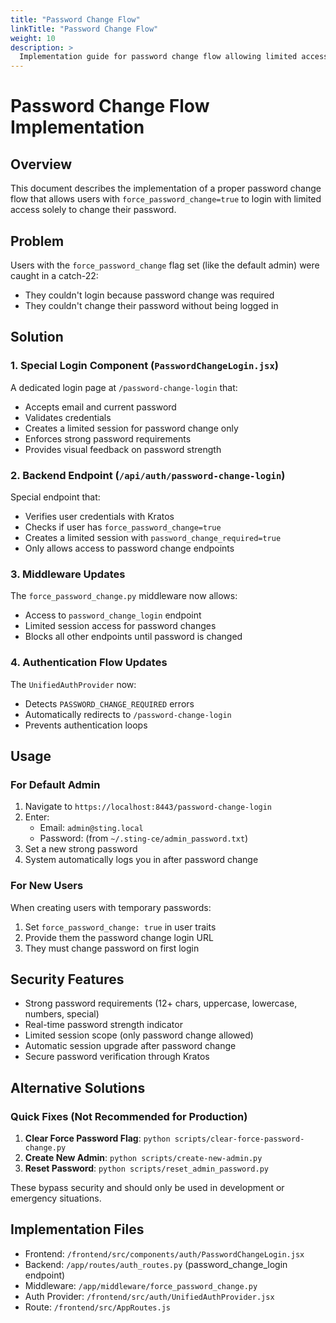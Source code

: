 ```yaml
---
title: "Password Change Flow"
linkTitle: "Password Change Flow"
weight: 10
description: >
  Implementation guide for password change flow allowing limited access for password updates.
---
```


# Password Change Flow Implementation

## Overview
This document describes the implementation of a proper password change flow that allows users with `force_password_change=true` to login with limited access solely to change their password.

## Problem
Users with the `force_password_change` flag set (like the default admin) were caught in a catch-22:
- They couldn't login because password change was required
- They couldn't change their password without being logged in

## Solution

### 1. Special Login Component (`PasswordChangeLogin.jsx`)
A dedicated login page at `/password-change-login` that:
- Accepts email and current password
- Validates credentials
- Creates a limited session for password change only
- Enforces strong password requirements
- Provides visual feedback on password strength

### 2. Backend Endpoint (`/api/auth/password-change-login`)
Special endpoint that:
- Verifies user credentials with Kratos
- Checks if user has `force_password_change=true`
- Creates a limited session with `password_change_required=true`
- Only allows access to password change endpoints

### 3. Middleware Updates
The `force_password_change.py` middleware now allows:
- Access to `password_change_login` endpoint
- Limited session access for password changes
- Blocks all other endpoints until password is changed

### 4. Authentication Flow Updates
The `UnifiedAuthProvider` now:
- Detects `PASSWORD_CHANGE_REQUIRED` errors
- Automatically redirects to `/password-change-login`
- Prevents authentication loops

## Usage

### For Default Admin
1. Navigate to `https://localhost:8443/password-change-login`
2. Enter:
   - Email: `admin@sting.local`
   - Password: (from `~/.sting-ce/admin_password.txt`)
3. Set a new strong password
4. System automatically logs you in after password change

### For New Users
When creating users with temporary passwords:
1. Set `force_password_change: true` in user traits
2. Provide them the password change login URL
3. They must change password on first login

## Security Features
- Strong password requirements (12+ chars, uppercase, lowercase, numbers, special)
- Real-time password strength indicator
- Limited session scope (only password change allowed)
- Automatic session upgrade after password change
- Secure password verification through Kratos

## Alternative Solutions

### Quick Fixes (Not Recommended for Production)
1. **Clear Force Password Flag**: `python scripts/clear-force-password-change.py`
2. **Create New Admin**: `python scripts/create-new-admin.py`
3. **Reset Password**: `python scripts/reset_admin_password.py`

These bypass security and should only be used in development or emergency situations.

## Implementation Files
- Frontend: `/frontend/src/components/auth/PasswordChangeLogin.jsx`
- Backend: `/app/routes/auth_routes.py` (password_change_login endpoint)
- Middleware: `/app/middleware/force_password_change.py`
- Auth Provider: `/frontend/src/auth/UnifiedAuthProvider.jsx`
- Route: `/frontend/src/AppRoutes.js`